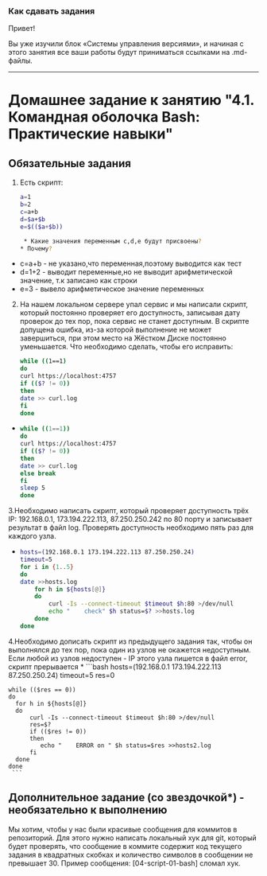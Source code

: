 ### Как сдавать задания

Привет! 

Вы уже изучили блок «Системы управления версиями», и начиная с этого занятия все ваши работы будут приниматься ссылками на .md-файлы.

---


# Домашнее задание к занятию "4.1. Командная оболочка Bash: Практические навыки"

## Обязательные задания

1. Есть скрипт:
	```bash
	a=1
	b=2
	c=a+b
	d=$a+$b
	e=$(($a+$b))
 
     * Какие значения переменным c,d,e будут присвоены?
    * Почему?
	```
 * c=a+b - не указано,что переменная,поэтому выводится как тест
 * d=1+2 - выводит переменные,но не выводит арифметической значение, т.к записано как строки
 * e=3 - вывело арифметическое значение переменных
  


2. На нашем локальном сервере упал сервис и мы написали скрипт, который постоянно проверяет его доступность, записывая дату проверок до тех пор, пока сервис не станет доступным. В скрипте допущена ошибка, из-за которой выполнение не может завершиться, при этом место на Жёстком Диске постоянно уменьшается. Что необходимо сделать, чтобы его исправить:

    ```bash	
    while ((1==1)
    do
    curl https://localhost:4757
    if (($? != 0))
    then
    date >> curl.log
    fi
    done
    ```
*
    ```bash	
   while ((1==1))
   do
   curl https://localhost:4757
   if (($? != 0))
   then
   date >> curl.log
   else break
   fi
   sleep 5
   done
    ```

3.Необходимо написать скрипт, который проверяет доступность трёх IP: 192.168.0.1, 173.194.222.113, 87.250.250.242 по 80 порту и записывает результат в файл log. Проверять доступность необходимо пять раз для каждого узла.

*
	```bash
    hosts=(192.168.0.1 173.194.222.113 87.250.250.24)
    timeout=5
    for i in {1..5}
    do
    date >>hosts.log
        for h in ${hosts[@]}
        do
	        curl -Is --connect-timeout $timeout $h:80 >/dev/null
            echo "    check" $h status=$? >>hosts.log
        done
    done
	```

4.Необходимо дописать скрипт из предыдущего задания так, чтобы он выполнялся до тех пор, пока один из узлов не окажется недоступным. Если любой из узлов недоступен - IP этого узла пишется в файл error, скрипт прерывается
*
	 ```bash
    hosts=(192.168.0.1 173.194.222.113 87.250.250.24)
    timeout=5
    res=0

    while (($res == 0))
    do
      for h in ${hosts[@]}
      do
	      curl -Is --connect-timeout $timeout $h:80 >/dev/null
	      res=$?
	      if (($res != 0))
	      then
	         echo "    ERROR on " $h status=$res >>hosts2.log
	      fi
      done
    done
	 ```


## Дополнительное задание (со звездочкой*) - необязательно к выполнению



Мы хотим, чтобы у нас были красивые сообщения для коммитов в репозиторий. Для этого нужно написать локальный хук для git, который будет проверять, что сообщение в коммите содержит код текущего задания в квадратных скобках и количество символов в сообщении не превышает 30. Пример сообщения: \[04-script-01-bash\] сломал хук.


